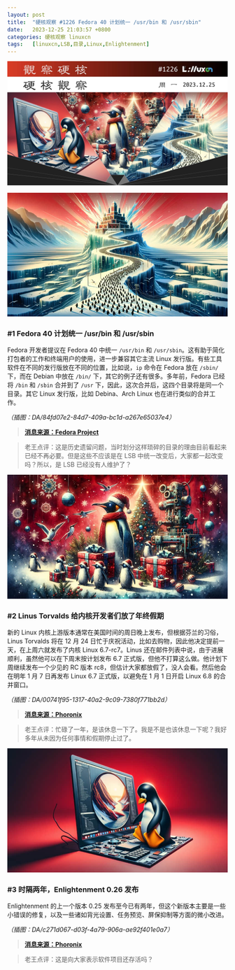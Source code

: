 ```yaml
---
layout: post
title:	"硬核观察 #1226 Fedora 40 计划统一 /usr/bin 和 /usr/sbin"
date:	2023-12-25 21:03:57 +0800 
categories:	硬核观察 linuxcn 
tags:	[linuxcn,LSB,目录,Linux,Enlightenment]
---
```



![](/Asserts/Images/album/202312/25/210245irtm4rjrggajgt09.jpg)


![](/Asserts/Images/album/202312/25/210257t9z7k6g9g4z5n77g.png)


### #1 Fedora 40 计划统一 /usr/bin 和 /usr/sbin


Fedora 开发者提议在 Fedora 40 中统一 `/usr/bin` 和 `/usr/sbin`。这有助于简化打包者的工作和终端用户的使用，进一步兼容其它主流 Linux 发行版。有些工具软件在不同的发行版放在不同的位置，比如说，`ip` 命令在 Fedora 放在 `/sbin/` 下，而在 Debian 中放在 `/bin/` 下，其它的例子还有很多。多年前，Fedora 已经将 `/bin` 和 `/sbin` 合并到了 `/usr` 下，因此，这次合并后，这四个目录将是同一个目录。其它 Linux 发行版，比如 Debina、Arch Linux 也在进行类似的合并工作。


*（插图：DA/84fd07e2-84d7-409a-bc1d-a267e65037e4）*



> 
> **[消息来源：Fedora Project](https://fedoraproject.org/wiki/Changes/Unify_bin_and_sbin)**
> 
> 
> 



> 
> 老王点评：这是历史遗留问题，当时划分这样琐碎的目录的理由目前看起来已经不再必要。但是这些不应该是在 LSB 中统一改变后，大家都一起改变吗？所以，是 LSB 已经没有人维护了？
> 
> 
> 


![](/Asserts/Images/album/202312/25/210317l5p55915tq921tq5.png)


### #2 Linus Torvalds 给内核开发者们放了年终假期


新的 Linux 内核上游版本通常在美国时间的周日晚上发布，但根据芬兰的习俗，Linus Torvalds 将在 12 月 24 日忙于庆祝活动，比如去购物，因此他决定提前一天，在上周六就发布了内核 Linux 6.7-rc7。Linus 还在邮件列表中说，由于进展顺利，虽然他可以在下周末按计划发布 6.7 正式版，但他不打算这么做。他计划下周继续发布一个少见的 RC 版本 rc8，但估计大家都放假了，没人会看。然后他会在明年 1 月 7 日再发布 Linux 6.7 正式版，以避免在 1 月 1 日开启 Linux 6.8 的合并窗口。


*（插图：DA/00741f95-1317-40a2-9c09-7380f771bb2d）*



> 
> **[消息来源：Phoronix](https://www.phoronix.com/news/Linux-6.7-rc7)**
> 
> 
> 



> 
> 老王点评：忙碌了一年，是该休息一下了。我是不是也该休息一下呢？我好多年从未因为任何事情和假期停止过了。
> 
> 
> 


![](/Asserts/Images/album/202312/25/210331i5mictrz5f6zhtm6.png)


### #3 时隔两年，Enlightenment 0.26 发布


Enlightenment 的上一个版本 0.25 发布至今已有两年，但这个新版本主要是一些小错误的修复，以及一些诸如背光设置、任务预览、屏保抑制等方面的微小改进。


*（插图：DA/c271d067-d03f-4a79-906a-ae92f401e0a7）*



> 
> **[消息来源：Phoronix](https://www.phoronix.com/news/Enlightenment-0.26-Released)**
> 
> 
> 



> 
> 老王点评：这是向大家表示软件项目还存活吗？
> 
> 
>
